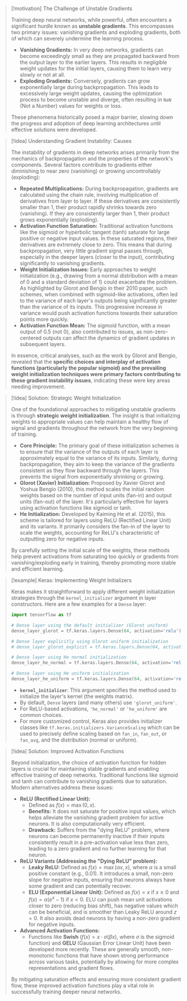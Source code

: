 > [!motivation] The Challenge of Unstable Gradients
>
> Training deep neural networks, while powerful, often encounters a significant hurdle known as **unstable gradients**. This encompasses two primary issues: vanishing gradients and exploding gradients, both of which can severely undermine the learning process.
> - **Vanishing Gradients:** In very deep networks, gradients can become exceedingly small as they are propagated backward from the output layer to the earlier layers. This results in negligible weight updates for the initial layers, causing them to learn very slowly or not at all.
> - **Exploding Gradients:** Conversely, gradients can grow exponentially large during backpropagation. This leads to excessively large weight updates, causing the optimization process to become unstable and diverge, often resulting in `NaN` (Not a Number) values for weights or loss.
>
> These phenomena historically posed a major barrier, slowing down the progress and adoption of deep learning architectures until effective solutions were developed.

> [!idea] Understanding Gradient Instability: Causes
>
> The instability of gradients in deep networks arises primarily from the mechanics of backpropagation and the properties of the network's components. Several factors contribute to gradients either diminishing to near zero (vanishing) or growing uncontrollably (exploding):
> - **Repeated Multiplications:** During backpropagation, gradients are calculated using the chain rule, involving multiplication of derivatives from layer to layer. If these derivatives are consistently smaller than 1, their product rapidly shrinks towards zero (vanishing). If they are consistently larger than 1, their product grows exponentially (exploding).
> - **Activation Function Saturation:** Traditional activation functions like the sigmoid or hyperbolic tangent (tanh) saturate for large positive or negative input values. In these saturated regions, their derivatives are extremely close to zero. This means that during backpropagation, very little gradient signal passes through, especially in the deeper layers (closer to the input), contributing significantly to vanishing gradients.
> - **Weight Initialization Issues:** Early approaches to weight initialization (e.g., drawing from a normal distribution with a mean of 0 and a standard deviation of 1) could exacerbate the problem. As highlighted by Glorot and Bengio in their 2010 paper, such schemes, when combined with sigmoid-like activations, often led to the variance of each layer's outputs being significantly greater than the variance of its inputs. This progressive increase in variance would push activation functions towards their saturation points more quickly.
> - **Activation Function Mean:** The sigmoid function, with a mean output of 0.5 (not 0), also contributed to issues, as non-zero-centered outputs can affect the dynamics of gradient updates in subsequent layers.
>
> In essence, critical analyses, such as the work by Glorot and Bengio, revealed that the **specific choices and interplay of activation functions (particularly the popular sigmoid) and the prevailing weight initialization techniques were primary factors contributing to these gradient instability issues**, indicating these were key areas needing improvement.

> [!idea] Solution: Strategic Weight Initialization
>
> One of the foundational approaches to mitigating unstable gradients is through **strategic weight initialization**. The insight is that initializing weights to appropriate values can help maintain a healthy flow of signal and gradients throughout the network from the very beginning of training.
> - **Core Principle:** The primary goal of these initialization schemes is to ensure that the variance of the outputs of each layer is approximately equal to the variance of its inputs. Similarly, during backpropagation, they aim to keep the variance of the gradients consistent as they flow backward through the layers. This prevents the signal from exponentially shrinking or growing.
> - **Glorot (Xavier) Initialization:** Proposed by Xavier Glorot and Yoshua Bengio (2010), this method scales the initial random weights based on the number of input units (fan-in) and output units (fan-out) of the layer. It's particularly effective for layers using activation functions like sigmoid or tanh.
> - **He Initialization:** Developed by Kaiming He et al. (2015), this scheme is tailored for layers using ReLU (Rectified Linear Unit) and its variants. It primarily considers the fan-in of the layer to scale the weights, accounting for ReLU's characteristic of outputting zero for negative inputs.
>
> By carefully setting the initial scale of the weights, these methods help prevent activations from saturating too quickly or gradients from vanishing/exploding early in training, thereby promoting more stable and efficient learning.

> [!example] Keras: Implementing Weight Initializers
>
> Keras makes it straightforward to apply different weight initialization strategies through the `kernel_initializer` argument in layer constructors. Here are a few examples for a `Dense` layer:
>
> ```python
> import tensorflow as tf
>
> # Dense layer using the default initializer (Glorot uniform)
> dense_layer_glorot = tf.keras.layers.Dense(64, activation='relu')
>
> # Dense layer explicitly using Glorot uniform initialization
> # dense_layer_glorot_explicit = tf.keras.layers.Dense(64, activation='relu', kernel_initializer='glorot_uniform')
>
> # Dense layer using He normal initialization
> dense_layer_he_normal = tf.keras.layers.Dense(64, activation='relu', kernel_initializer='he_normal')
>
> # Dense layer using He uniform initialization
> dense_layer_he_uniform = tf.keras.layers.Dense(64, activation='relu', kernel_initializer='he_uniform')
> ```
> - **`kernel_initializer`**: This argument specifies the method used to initialize the layer's kernel (the weights matrix).
>  - By default, `Dense` layers (and many others) use `'glorot_uniform'`.
>  - For ReLU-based activations, `'he_normal'` or `'he_uniform'` are common choices.
> - For more customized control, Keras also provides initializer classes like `tf.keras.initializers.VarianceScaling` which can be used to precisely define scaling based on `fan_in`, `fan_out`, or `fan_avg`, and the distribution (normal or uniform).

> [!idea] Solution: Improved Activation Functions
>
> Beyond initialization, the choice of activation function for hidden layers is crucial for maintaining stable gradients and enabling effective training of deep networks. Traditional functions like sigmoid and tanh can contribute to vanishing gradients due to saturation. Modern alternatives address these issues:
> - **ReLU (Rectified Linear Unit):**
>   - Defined as $f(x) = \max(0, x)$.
>   - **Benefits:** It does not saturate for positive input values, which helps alleviate the vanishing gradient problem for active neurons. It is also computationally very efficient.
>   - **Drawback:** Suffers from the "dying ReLU" problem, where neurons can become permanently inactive if their inputs consistently result in a pre-activation value less than zero, leading to a zero gradient and no further learning for that neuron.
> - **ReLU Variants (Addressing the "Dying ReLU" problem):**
>   - **Leaky ReLU:** Defined as $f(x) = \max(\alpha x, x)$, where $\alpha$ is a small positive constant (e.g., 0.01). It introduces a small, non-zero slope for negative inputs, ensuring that neurons always have some gradient and can potentially recover.
>   - **ELU (Exponential Linear Unit):** Defined as $f(x) = x$ if $x \ge 0$ and $f(x) = \alpha(e^x - 1)$ if $x < 0$. ELU can push mean unit activations closer to zero (reducing bias shift), has negative values which can be beneficial, and is smoother than Leaky ReLU around $z=0$. It also avoids dead neurons by having a non-zero gradient for negative inputs.
> - **Advanced Activation Functions:**
>   - Functions like **Swish** ($f(x) = x \cdot \sigma(\beta x)$, where $\sigma$ is the sigmoid function) and **GELU** (Gaussian Error Linear Unit) have been developed more recently. These are generally smooth, non-monotonic functions that have shown strong performance across various tasks, potentially by allowing for more complex representations and gradient flows.
>
> By mitigating saturation effects and ensuring more consistent gradient flow, these improved activation functions play a vital role in successfully training deeper neural networks.